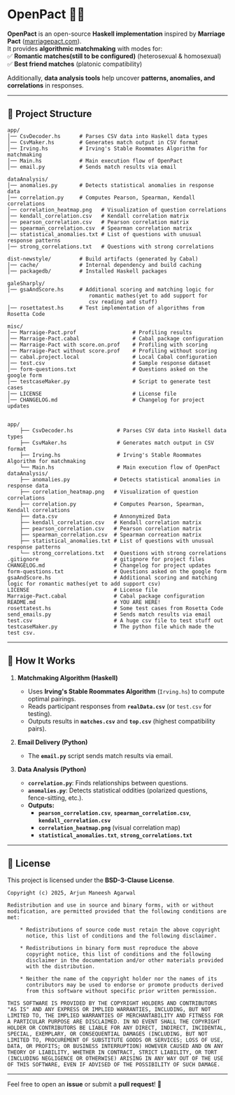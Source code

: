 # **OpenPact** 💍🔗  

**OpenPact** is an open-source **Haskell implementation** inspired by **Marriage Pact** ([marriagepact.com](https://www.marriagepact.com/)).  
It provides **algorithmic matchmaking** with modes for:  
✅ **Romantic matches(still to be configured)** (heterosexual & homosexual)  
✅ **Best friend matches** (platonic compatibility)  

Additionally, **data analysis tools** help uncover **patterns, anomalies, and correlations** in responses.  

---

## **📁 Project Structure**
```
app/
│── CsvDecoder.hs      # Parses CSV data into Haskell data types
│── CsvMaker.hs        # Generates match output in CSV format
│── Irving.hs          # Irving's Stable Roommates Algorithm for matchmaking
│── Main.hs            # Main execution flow of OpenPact
│── email.py           # Sends match results via email

dataAnalysis/
│── anomalies.py       # Detects statistical anomalies in response data
│── correlation.py     # Computes Pearson, Spearman, Kendall correlations
│── correlation_heatmap.png   # Visualization of question correlations
│── kendall_correlation.csv   # Kendall correlation matrix
│── pearson_correlation.csv   # Pearson correlation matrix
│── spearman_correlation.csv  # Spearman correlation matrix
│── statistical_anomalies.txt # List of questions with unusual response patterns
│── strong_correlations.txt   # Questions with strong correlations

dist-newstyle/         # Build artifacts (generated by Cabal)
│── cache/             # Internal dependency and build caching
│── packagedb/         # Installed Haskell packages

galeSharply/
│── gsaAndScore.hs     # Additional scoring and matching logic for 
                          romantic mathes(yet to add support for 
                          csv reading and stuff)
│── rosettatest.hs     # Test implementation of algorithms from Rosetta Code

misc/
│── Marraige-Pact.prof                  # Profiling results
│── Marraige-Pact.cabal                 # Cabal package configuration
│── Marraige-Pact with score.on.prof    # Profiling with scoring
│── Marraige-Pact without score.prof    # Profiling without scoring
│── cabal.project.local                 # Local Cabal configuration
│── test.csv                            # Sample response dataset
│── form-questions.txt                  # Questions asked on the google form
│── testcaseMaker.py                    # Script to generate test cases
│── LICENSE                             # License file
│── CHANGELOG.md                        # Changelog for project updates


app/
    ├── CsvDecoder.hs              # Parses CSV data into Haskell data types
    ├── CsvMaker.hs                # Generates match output in CSV format
    ├── Irving.hs                  # Irving's Stable Roommates Algorithm for matchmaking
    └── Main.hs                    # Main execution flow of OpenPact
dataAnalysis/
    ├── anomalies.py              # Detects statistical anomalies in response data
    ├── correlation_heatmap.png   # Visualization of question correlations
    ├── correlation.py            # Computes Pearson, Spearman, Kendall correlations
    ├── data.csv                  # Annonymized Data
    ├── kendall_correlation.csv   # Kendall correlation matrix
    ├── pearson_correlation.csv   # Pearson correlation matrix
    ├── spearman_correlation.csv  # Spearman correation matrix
    ├── statistical_anomalies.txt # List of questions with unusual response patterns
    └── strong_correlations.txt   # Questions with strong correlations
.gitignore                        # gitignore for project files
CHANGELOG.md                      # Changelog for project updates
form-questions.txt                # Questions asked on the google form
gsaAndScore.hs                    # Additional scoring and matching logic for romantic mathes(yet to add support csv)
LICENSE                           # License file
Marraige-Pact.cabal               # Cabal package configuration
README.md                         # YOU ARE HERE!
rosettatest.hs                    # Some test cases from Rosetta Code
send_emails.py                    # Sends match results via email
test.csv                          # A huge csv file to test stuff out
testcaseMaker.py                  # The python file which made the test csv.
```

---

## **🚀 How It Works**
1. **Matchmaking Algorithm (Haskell)**  
   - Uses **Irving's Stable Roommates Algorithm** (`Irving.hs`) to compute optimal pairings.  
   - Reads participant responses from **`realData.csv`** (or `test.csv` for testing).  
   - Outputs results in **`matches.csv`** and **`top.csv`** (highest compatibility pairs).  

2. **Email Delivery (Python)**  
   - The **`email.py`** script sends match results via email.  

3. **Data Analysis (Python)**  
   - **`correlation.py`**: Finds relationships between questions.  
   - **`anomalies.py`**: Detects statistical oddities (polarized questions, fence-sitting, etc.).  
   - **Outputs:**  
     - **`pearson_correlation.csv`**, **`spearman_correlation.csv`**, **`kendall_correlation.csv`**  
     - **`correlation_heatmap.png`** (visual correlation map)  
     - **`statistical_anomalies.txt`**, **`strong_correlations.txt`**  

---


## **📜 License**
This project is licensed under the **BSD-3-Clause License**.  

```
Copyright (c) 2025, Arjun Maneesh Agarwal

Redistribution and use in source and binary forms, with or without
modification, are permitted provided that the following conditions are met:

    * Redistributions of source code must retain the above copyright
      notice, this list of conditions and the following disclaimer.

    * Redistributions in binary form must reproduce the above
      copyright notice, this list of conditions and the following
      disclaimer in the documentation and/or other materials provided
      with the distribution.

    * Neither the name of the copyright holder nor the names of its
      contributors may be used to endorse or promote products derived
      from this software without specific prior written permission.

THIS SOFTWARE IS PROVIDED BY THE COPYRIGHT HOLDERS AND CONTRIBUTORS
"AS IS" AND ANY EXPRESS OR IMPLIED WARRANTIES, INCLUDING, BUT NOT
LIMITED TO, THE IMPLIED WARRANTIES OF MERCHANTABILITY AND FITNESS FOR
A PARTICULAR PURPOSE ARE DISCLAIMED. IN NO EVENT SHALL THE COPYRIGHT
HOLDER OR CONTRIBUTORS BE LIABLE FOR ANY DIRECT, INDIRECT, INCIDENTAL,
SPECIAL, EXEMPLARY, OR CONSEQUENTIAL DAMAGES (INCLUDING, BUT NOT
LIMITED TO, PROCUREMENT OF SUBSTITUTE GOODS OR SERVICES; LOSS OF USE,
DATA, OR PROFITS; OR BUSINESS INTERRUPTION) HOWEVER CAUSED AND ON ANY
THEORY OF LIABILITY, WHETHER IN CONTRACT, STRICT LIABILITY, OR TORT
(INCLUDING NEGLIGENCE OR OTHERWISE) ARISING IN ANY WAY OUT OF THE USE
OF THIS SOFTWARE, EVEN IF ADVISED OF THE POSSIBILITY OF SUCH DAMAGE.
```

---

Feel free to open an **issue** or submit a **pull request**! 🚀

